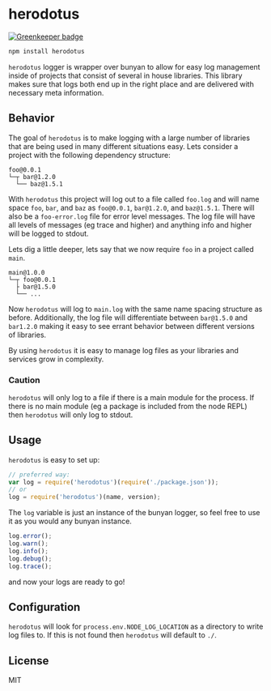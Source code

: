herodotus
===

[![Greenkeeper badge](https://badges.greenkeeper.io/53seven/herodotus.svg)](https://greenkeeper.io/)

```js
npm install herodotus
```

`herodotus` logger is wrapper over bunyan to allow for easy log management inside of projects that consist of several in house libraries. This library makes sure that logs both end up in the right place and are delivered with necessary meta information.

Behavior
---

The goal of `herodotus` is to make logging with a large number of libraries that are being used in many different situations easy. Lets consider a project with the following dependency structure:

```
foo@0.0.1
└─┬ bar@1.2.0
  └── baz@1.5.1
```

With `herodotus` this project will log out to a file called `foo.log` and will name space `foo`, `bar`, and `baz` as `foo@0.0.1`, `bar@1.2.0`, and `baz@1.5.1`. There will also be a `foo-error.log` file for error level messages. The log file will have all levels of messages (eg trace and higher) and anything info and higher will be logged to stdout.

Lets dig a little deeper, lets say that we now require `foo` in a project called `main`.

```
main@1.0.0
└─┬ foo@0.0.1
  ├ bar@1.5.0
  └── ...
```

Now `herodotus` will log to `main.log` with the same name spacing structure as before. Additionally, the log file will differentiate between `bar@1.5.0` and `bar1.2.0` making it easy to see errant behavior between different versions of libraries.

By using `herodotus` it is easy to manage log files as your libraries and services grow in complexity.

### Caution

`herodotus` will only log to a file if there is a main module for the process. If there is no main module (eg a package is included from the node REPL) then `herodotus` will only log to stdout.

Usage
---

`herodotus` is easy to set up:

```js
// preferred way:
var log = require('herodotus')(require('./package.json'));
// or
log = require('herodotus')(name, version);
```

The `log` variable is just an instance of the bunyan logger, so feel free to use it as you would any bunyan instance.

```js
log.error();
log.warn();
log.info();
log.debug();
log.trace();
```

and now your logs are ready to go!

Configuration
---

`herodotus` will look for `process.env.NODE_LOG_LOCATION` as a directory to write log files to. If this is not found then `herodotus` will default to `./`.

License
---

MIT